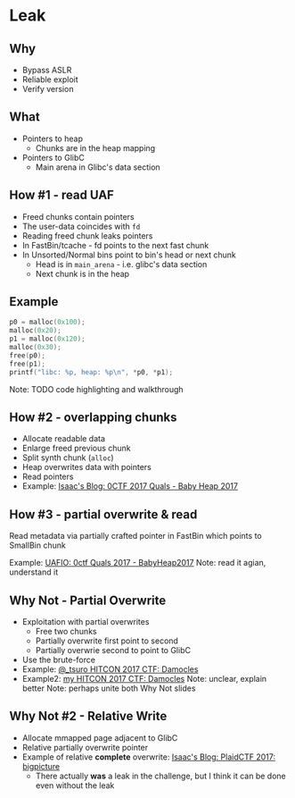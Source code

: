 # Leak


##  Why
* Bypass ASLR
* Reliable exploit
* Verify version


## What
* Pointers to heap
    - Chunks are in the heap mapping
* Pointers to GlibC
    - Main arena in Glibc's data section


## How #1 - read UAF
* Freed chunks contain pointers
* The user-data coincides with `fd`
* Reading freed chunk leaks pointers
* In FastBin/tcache - fd points to the next fast chunk
* In Unsorted/Normal bins point to bin's head or next chunk
    - Head is in `main_arena` - i.e.  glibc's data section
    - Next chunk is in the heap


## Example
```C
p0 = malloc(0x100);
malloc(0x20);
p1 = malloc(0x120);
malloc(0x30);
free(p0);
free(p1);
printf("libc: %p, heap: %p\n", *p0, *p1);
```
Note: TODO code highlighting and walkthrough


## How #2 - overlapping chunks

* Allocate readable data
* Enlarge freed previous chunk
* Split synth chunk (`alloc`)
* Heap overwrites data with pointers
* Read pointers
* Example: [Isaac's Blog: 0CTF 2017 Quals - Baby Heap 2017](https://poning.me/2017/03/24/baby-heap-2017/)


## How #3 - partial overwrite & read
Read metadata via partially crafted pointer in FastBin which points to SmallBin chunk

Example: [UAFIO: 0ctf Quals 2017 - BabyHeap2017](http://uaf.io/exploitation/2017/03/19/0ctf-Quals-2017-BabyHeap2017.html)
Note: read it agian, understand it


## Why Not - Partial Overwrite
* Exploitation with partial overwrites
    - Free two chunks
    - Partially overwrite first point to second
    - Partially overwrie second to point to GlibC
* Use the brute-force
* Example: [@_tsuro HITCON 2017 CTF: Damocles](https://gist.github.com/sroettger/e1a7f8ca5007e2646b8f8ce068ca6166)
* Example2: [my  HITCON 2017 CTF: Damocles](https://gist.github.com/yannayl/301537016fde0f6fa8c0bbccf88fa7f3)
Note: unclear, explain better
Note: perhaps unite both Why Not slides


## Why Not #2 - Relative Write
* Allocate mmapped page adjacent to GlibC
* Relative partially overwrite pointer 
* Example of relative **complete** overwrite: [Isaac's Blog: PlaidCTF 2017: bigpicture](https://poning.me/2017/04/28/bigpicture/)
    - There actually **was** a leak in the challenge, but I think it can be done even without the leak

